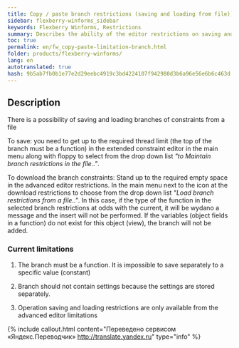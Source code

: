 ```yaml
--- 
title: Copy / paste branch restrictions (saving and loading from file)) 
sidebar: flexberry-winforms_sidebar 
keywords: Flexberry Winforms, Restrictions 
summary: Describes the ability of the editor restrictions on saving and loading of branches restrictions from a file 
toc: true 
permalink: en/fw_copy-paste-limitation-branch.html 
folder: products/flexberry-winforms/ 
lang: en 
autotranslated: true 
hash: 9b5ab7fb0b1e77e2d29eebc4919c3bd4224107f942980d3b6a96e56e6b6c463d 
--- 
```


## Description 

There is a possibility of saving and loading branches of constraints from a file 

To save: you need to get up to the required thread limit (the top of the branch must be a function) in the extended constraint editor in the main menu along with floppy to select from the drop down list _"to Maintain branch restrictions in the file.."_. 

To download the branch constraints: Stand up to the required empty space in the advanced editor restrictions. In the main menu next to the icon at the download restrictions to choose from the drop down list _"Load branch restrictions from a file.."_. In this case, if the type of the function in the selected branch restrictions at odds with the current, it will be wydano a message and the insert will not be performed. If the variables (object fields in a function) do not exist for this object (view), the branch will not be added. 

### Current limitations 

1. The branch must be a function. It is impossible to save separately to a specific value (constant) 

2. Branch should not contain settings because the settings are stored separately. 

3. Operation saving and loading restrictions are only available from the advanced editor limitations


{% include callout.html content="Переведено сервисом «Яндекс.Переводчик» <http://translate.yandex.ru>" type="info" %}